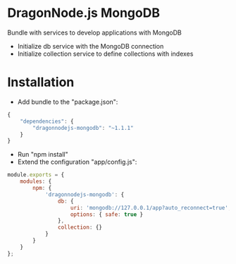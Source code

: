 # DragonNode.js MongoDB
Bundle with services to develop applications with MongoDB
- Initialize db service with the MongoDB connection
- Initialize collection service to define collections with indexes

# Installation
- Add bundle to the "package.json":
```javascript
{
    "dependencies": {
        "dragonnodejs-mongodb": "~1.1.1"
    }
}
```
- Run "npm install"
- Extend the configuration "app/config.js":
```javascript
module.exports = {
    modules: {
        npm: {
            'dragonnodejs-mongodb': {
                db: {
                    uri: 'mongodb://127.0.0.1/app?auto_reconnect=true',
                    options: { safe: true }
                },
                collection: {}
            }
        }
    }
};
```
